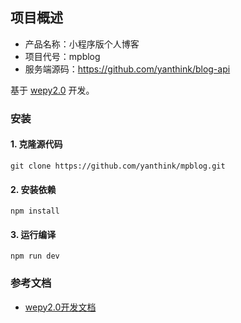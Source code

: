 ## 项目概述

* 产品名称：小程序版个人博客
* 项目代号：mpblog
* 服务端源码：https://github.com/yanthink/blog-api

基于 [wepy2.0](https://github.com/Tencent/wepy) 开发。

### 安装

#### 1. 克隆源代码

    git clone https://github.com/yanthink/mpblog.git

#### 2. 安装依赖

    npm install
    
#### 3. 运行编译

    npm run dev
    
### 参考文档

- [wepy2.0开发文档](https://wepyjs.github.io/wepy-docs/2.x/#/)




